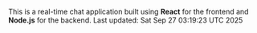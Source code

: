 This is a real-time chat application built using **React** for the frontend and **Node.js** for the backend.
Last updated: Sat Sep 27 03:19:23 UTC 2025
